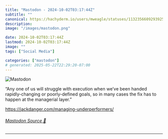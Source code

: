 ```yaml
---
title: "Mastodon - 2024-10-02T03:17:44Z"
subtitle: ""
canonical: https://hachyderm.io/users/mweagle/statuses/113235660929392590
description:
image: "/images/mastodon.png"

date: 2024-10-02T03:17:44Z
lastmod: 2024-10-02T03:17:44Z
image: ""
tags: ["Social Media"]

categories: ["mastodon"]
# generated: 2025-05-22T22:29:20-07:00
---
```

![Mastodon](/images/mastodon.png)

<p>“Any one of us will struggle with execution when we’ve been handed rapidly-changing or poorly-defined goals, so in many cases the fix has to happen at the managerial layer.”</p><p><a href="https://jackdanger.com/managing-underperformers/" target="_blank" rel="nofollow noopener noreferrer" translate="no"><span class="invisible">https://</span><span class="ellipsis">jackdanger.com/managing-underp</span><span class="invisible">erformers/</span></a></p>


###### [Mastodon Source 🐘](https://hachyderm.io/@mweagle/113235660929392590)

___
